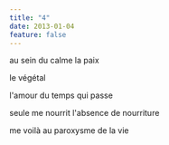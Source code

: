 ```yaml
---
title: "4"
date: 2013-01-04
feature: false
---
```


au sein du calme
la paix

le végétal

l'amour du temps qui passe

seule me nourrit
l'absence de nourriture

me voilà au paroxysme
de la vie
